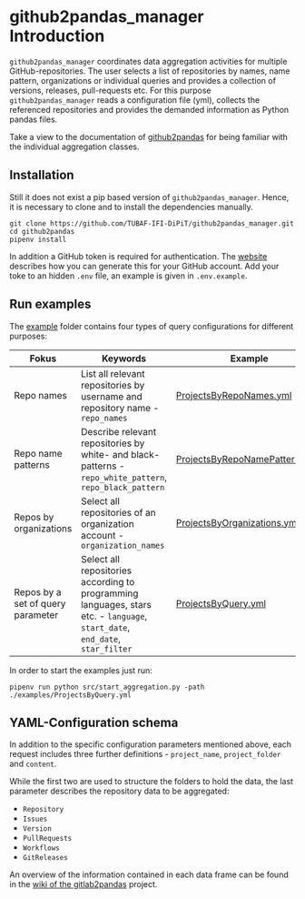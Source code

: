 # github2pandas_manager Introduction

`github2pandas_manager` coordinates data aggregation activities for multiple GitHub-repositories. The user selects a list of repositories by names, name pattern, organizations or individual queries and provides a collection of versions, releases, pull-requests etc. For this purpose `github2pandas_manager` reads a configuration file (yml), collects the referenced repositories and provides the demanded information as Python pandas files. 

Take a view to the documentation of [github2pandas](https://github.com/TUBAF-IFI-DiPiT/github2pandas) for being familiar with the individual aggregation classes.

## Installation

Still it does not exist a pip based version of `github2pandas_manager`. Hence, it is necessary to clone and to install the dependencies manually.

```
git clone https://github.com/TUBAF-IFI-DiPiT/github2pandas_manager.git
cd github2pandas 
pipenv install
```

In addition a GitHub token is required for authentication. The [website](https://docs.github.com/en/github/authenticating-to-github/creating-a-personal-access-token) describes how you can generate this for your GitHub account. Add your toke to an hidden `.env` file, an example is given in `.env.example`. 

## Run examples

The [example](https://github.com/TUBAF-IFI-DiPiT/github2pandas_manager/tree/main/examples) folder contains four types of query configurations for different purposes:

| Fokus | Keywords | Example |
| -------| -----------| ----- |
| Repo names | List all relevant repositories by username and repository name - `repo_names` |  [ProjectsByRepoNames.yml](https://github.com/TUBAF-IFI-DiPiT/github2pandas_manager/blob/main/examples/ProjectsByRepoNames.yml)    |
| Repo name patterns       | Describe relevant repositories by white- and black-patterns - `repo_white_pattern`, `repo_black_pattern` | [ProjectsByRepoNamePatterns.yml](https://github.com/TUBAF-IFI-DiPiT/github2pandas_manager/blob/main/examples/ProjectsByRepoNamePatterns.yml)|
| Repos by organizations | Select all repositories of an organization account - `organization_names` | [ProjectsByOrganizations.yml](https://github.com/TUBAF-IFI-DiPiT/github2pandas_manager/blob/main/examples/ProjectsByOrganizations.yml) |
| Repos by a set of query parameter | Select all repositories according to programming languages, stars etc. - `language`,  `start_date`, `end_date`, `star_filter` | [ProjectsByQuery.yml](https://github.com/TUBAF-IFI-DiPiT/github2pandas_manager/blob/main/examples/ProjectsByQuery.yml) |

In order to start the examples just run:

```
pipenv run python src/start_aggregation.py -path ./examples/ProjectsByQuery.yml
```

## YAML-Configuration schema

In addition to the specific configuration parameters mentioned above, each request includes three further definitions - `project_name`, `project_folder` and `content`.

While the first two are used to structure the folders to hold the data, the last parameter describes the repository data to be aggregated:

+ `Repository`
+ `Issues`
+ `Version`
+ `PullRequests`
+ `Workflows`
+ `GitReleases`

An overview of the information contained in each data frame can be found in the [wiki of the gitlab2pandas](https://github.com/TUBAF-IFI-DiPiT/github2pandas/wiki) project.
